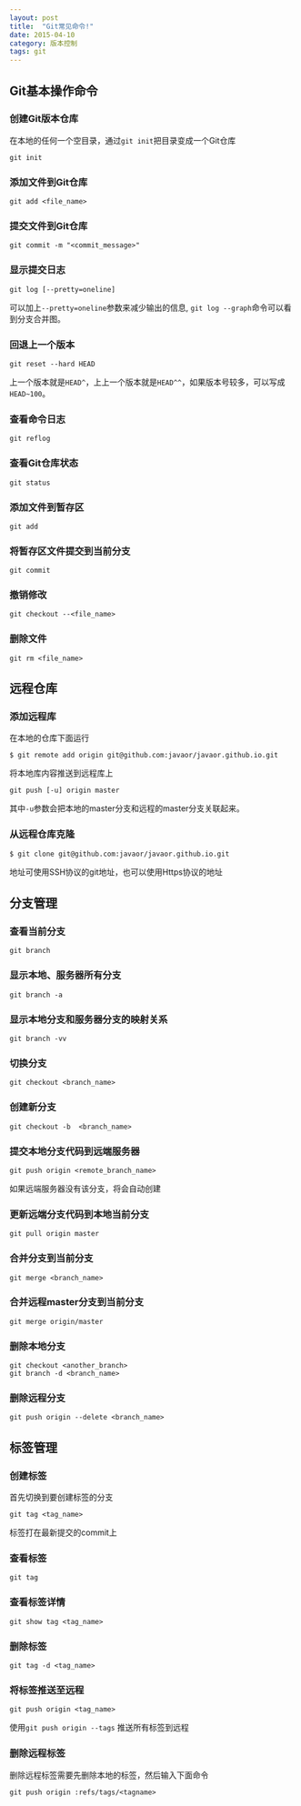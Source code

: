 ```yaml
---
layout: post
title:  "Git常见命令!"
date: 2015-04-10
category: 版本控制
tags: git
---
```

## Git基本操作命令
### 创建Git版本仓库
在本地的任何一个空目录，通过`git init`把目录变成一个Git仓库

	git init

### 添加文件到Git仓库

	git add <file_name>

### 提交文件到Git仓库

	git commit -m "<commit_message>"

### 显示提交日志

	git log [--pretty=oneline] 

可以加上`--pretty=oneline`参数来减少输出的信息,	`git log --graph`命令可以看到分支合并图。
### 回退上一个版本

	git reset --hard HEAD
	
上一个版本就是`HEAD^`，上上一个版本就是`HEAD^^`，如果版本号较多，可以写成`HEAD~100`。
### 查看命令日志

	git reflog

### 查看Git仓库状态

	git status

### 添加文件到暂存区

	git add

### 将暂存区文件提交到当前分支

	git commit

### 撤销修改

	git checkout --<file_name>

### 删除文件

	git rm <file_name>
<!-- more -->
## 远程仓库
### 添加远程库
在本地的仓库下面运行

	$ git remote add origin git@github.com:javaor/javaor.github.io.git

将本地库内容推送到远程库上

	git push [-u] origin master

其中`-u`参数会把本地的master分支和远程的master分支关联起来。
### 从远程仓库克隆

	$ git clone git@github.com:javaor/javaor.github.io.git

地址可使用SSH协议的git地址，也可以使用Https协议的地址
## 分支管理
### 查看当前分支

	git branch

### 显示本地、服务器所有分支

	git branch -a

### 显示本地分支和服务器分支的映射关系

	git branch -vv

### 切换分支

	git checkout <branch_name>

### 创建新分支

	git checkout -b  <branch_name>

### 提交本地分支代码到远端服务器

	git push origin <remote_branch_name>

如果远端服务器没有该分支，将会自动创建
### 更新远端分支代码到本地当前分支

	git pull origin master

### 合并分支到当前分支

	git merge <branch_name>

### 合并远程master分支到当前分支

	git merge origin/master

### 删除本地分支

	git checkout <another_branch>
	git branch -d <branch_name>

### 删除远程分支

	git push origin --delete <branch_name>

## 标签管理
### 创建标签
首先切换到要创建标签的分支

	git tag <tag_name>

标签打在最新提交的commit上
### 查看标签

	git tag

### 查看标签详情

	git show tag <tag_name>

### 删除标签

	git tag -d <tag_name>

### 将标签推送至远程

	git push origin <tag_name> 

使用`git push origin --tags` 推送所有标签到远程
### 删除远程标签
删除远程标签需要先删除本地的标签，然后输入下面命令

	git push origin :refs/tags/<tagname>
 
